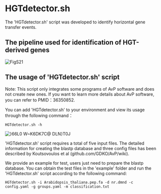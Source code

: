 # HGTdetector.sh

The 'HGTdetector.sh' script was developed to identify horizontal gene transfer events.

## The pipeline used for identification of HGT-derived genes  
![FigS21](https://github.com/SextupleV/TD-research/assets/22436936/ccaa81e6-4a68-4811-895d-7af06235cba5)

## The usage of 'HGTdetector.sh' script

Note: This script only integrates some programs of AvP software and does not create new ones. If you want to learn more details about AvP software, you can refer to PMID：36350852.

You can add 'HGTdetector.sh' to your environment and view its usage through the following command：

```HGTdetector.sh -h```

![}66L0 W~K6DK7C@ DLN}T0J](https://github.com/SextupleV/TD-research/assets/22436936/13175670-86d7-4f10-a393-dbe38fcdab14)

'HGTdetector.sh' script requires a total of five input files. The detailed information for creating the blastp database and three config files has been described by Koutsovoulos et al (github.com/GDKO/AvP/wiki).

We provide an example for test, users just need to prepare the blastp database. You can obtain the test files in the 'example' folder and run the 'HGTdetector.sh' script according to the following command:

```HGTdetector.sh -i Arabidopsis_thaliana.pep.fa -d nr.dmnd -c config.yaml -g groups.yaml -m classification.txt```



